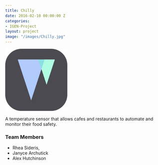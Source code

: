 ```yaml
---
title: Chilly
date: 2016-02-10 00:00:00 Z
categories:
- IGEN-Project
layout: project
image: "/images/Chilly.jpg"
---
```


<img class="img-responsive" src="/images/Chilly.jpg" style="max-height:200px;">

<p>A temperature sensor that allows cafes and restaurants to automate and monitor their food safety. </p>

<h3>Team Members</h3>

* Rhea Sideris,
* Janyce Archutick
* Alex Hutchinson

